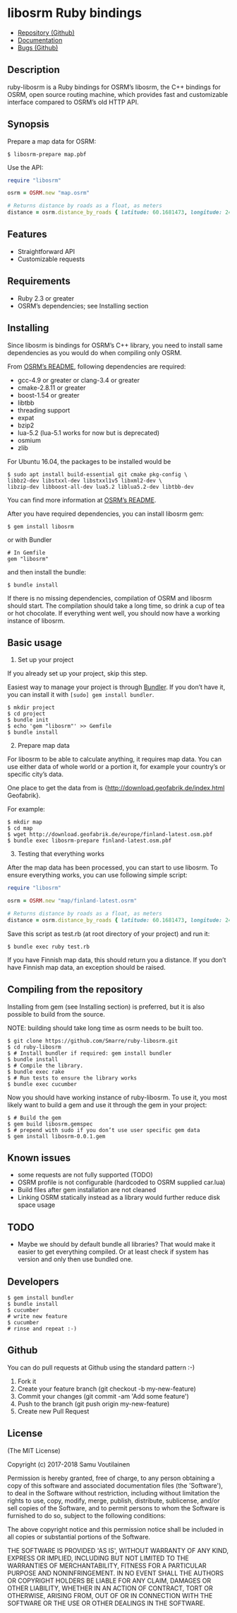 libosrm Ruby bindings
=====================

- [Repository (Github)](https://github.com/Smarre/ruby-libosrm)
- [Documentation](http://www.rubydoc.info/github/Smarre/ruby-libosrm/master)
- [Bugs (Github)](https://github.com/Smarre/ruby-libosrm/issues)

Description
-----------

ruby-libosrm is a Ruby bindings for OSRM’s libosrm, the C++ bindings for OSRM, open source routing machine,
which provides fast and customizable interface compared to OSRM’s old HTTP API.

Synopsis
--------

Prepare a map data for OSRM:

```shell
$ libosrm-prepare map.pbf
```

Use the API:

```ruby
require "libosrm"

osrm = OSRM.new "map.osrm"

# Returns distance by roads as a float, as meters
distance = osrm.distance_by_roads { latitude: 60.1681473, longitude: 24.9417190 }, { latitude: 60.1694561, longitude: 24.9385663 }
```

Features
--------

- Straightforward API
- Customizable requests

Requirements
------------

- Ruby 2.3 or greater
- OSRM’s dependencies; see Installing section

Installing
----------

Since libosrm is bindings for OSRM’s C++ library, you need to install same dependencies as you would do when compiling only OSRM.

From [OSRM’s README](https://github.com/Project-OSRM/osrm-backend/tree/5.12), following dependencies are required:

- gcc-4.9 or greater or clang-3.4 or greater
- cmake-2.8.11 or greater
- boost-1.54 or greater
- libtbb
- threading support
- expat
- bzip2
- lua-5.2 (lua-5.1 works for now but is deprecated)
- osmium
- zlib

For Ubuntu 16.04, the packages to be installed would be

```shell
$ sudo apt install build-essential git cmake pkg-config \
libbz2-dev libstxxl-dev libstxxl1v5 libxml2-dev \
libzip-dev libboost-all-dev lua5.2 liblua5.2-dev libtbb-dev
```

You can find more information at [OSRM’s README](https://github.com/Project-OSRM/osrm-backend/tree/5.12).

After you have required dependencies, you can install libosrm gem:

```shell
$ gem install libosrm
```

or with Bundler

    # In Gemfile
    gem "libosrm"

and then install the bundle:

```shell
$ bundle install
```

If there is no missing dependencies, compilation of OSRM and libosrm should start. The compilation
should take a long time, so drink a cup of tea or hot chocolate. If everything went well,
you should now have a working instance of libosrm.

Basic usage
-----

1. Set up your project

If you already set up your project, skip this step.

Easiest way to manage your project is through [Bundler](http://bundler.io/). If you don’t have it,
you can install it with `[sudo] gem install bundler`.

```shell
$ mkdir project
$ cd project
$ bundle init
$ echo 'gem "libosrm"' >> Gemfile
$ bundle install
```

2. Prepare map data

For libosrm to be able to calculate anything, it requires map data. You can use either data of whole world
or a portion it, for example your country’s or specific city’s data.

One place to get the data from is {http://download.geofabrik.de/index.html Geofabrik}.

For example:

```shell
$ mkdir map
$ cd map
$ wget http://download.geofabrik.de/europe/finland-latest.osm.pbf
$ bundle exec libosrm-prepare finland-latest.osm.pbf
```

3. Testing that everything works

After the map data has been processed, you can start to use libosrm. To ensure everything
works, you can use following simple script:

```ruby
require "libosrm"

osrm = OSRM.new "map/finland-latest.osrm"

# Returns distance by roads as a float, as meters
distance = osrm.distance_by_roads { latitude: 60.1681473, longitude: 24.9417190 }, { latitude: 60.1694561, longitude: 24.9385663 }
```

Save this script as test.rb (at root directory of your project) and run it:

```shell
$ bundle exec ruby test.rb
```

If you have Finnish map data, this should return you a distance.
If you don’t have Finnish map data, an exception should be raised.

Compiling from the repository
-----------------------------

Installing from gem (see Installing section) is preferred, but it is also possible to
build from the source.

NOTE: building should take long time as osrm needs to be built too.


```shell
$ git clone https://github.com/Smarre/ruby-libosrm.git
$ cd ruby-libosrm
$ # Install bundler if required: gem install bundler
$ bundle install
$ # Compile the library.
$ bundle exec rake
$ # Run tests to ensure the library works
$ bundle exec cucumber
```

Now you should have working instance of ruby-libosrm. To use it, you most likely want to build a gem and use it through
the gem in your project:

```shell
$ # Build the gem
$ gem build libosrm.gemspec
$ # prepend with sudo if you don’t use user specific gem data
$ gem install libosrm-0.0.1.gem
```

Known issues
--------------

- some requests are not fully supported (TODO)
- OSRM profile is not configurable (hardcoded to OSRM supplied car.lua)
- Build files after gem installation are not cleaned
- Linking OSRM statically instead as a library would further reduce disk space usage

TODO
----

- Maybe we should by default bundle all libraries? That would make it easier to get everything compiled. Or at least check if system has version and only then use bundled one.

Developers
----------

    $ gem install bundler
    $ bundle install
    $ cucumber
    # write new feature
    $ cucumber
    # rinse and repeat :-)

Github
------

You can do pull requests at Github using the standard pattern :-)

1. Fork it
2. Create your feature branch (git checkout -b my-new-feature)
3. Commit your changes (git commit -am 'Add some feature')
4. Push to the branch (git push origin my-new-feature)
5. Create new Pull Request

License
-------

(The MIT License)

Copyright (c) 2017-2018 Samu Voutilainen

Permission is hereby granted, free of charge, to any person obtaining
a copy of this software and associated documentation files (the
'Software'), to deal in the Software without restriction, including
without limitation the rights to use, copy, modify, merge, publish,
distribute, sublicense, and/or sell copies of the Software, and to
permit persons to whom the Software is furnished to do so, subject to
the following conditions:

The above copyright notice and this permission notice shall be
included in all copies or substantial portions of the Software.

THE SOFTWARE IS PROVIDED 'AS IS', WITHOUT WARRANTY OF ANY KIND,
EXPRESS OR IMPLIED, INCLUDING BUT NOT LIMITED TO THE WARRANTIES OF
MERCHANTABILITY, FITNESS FOR A PARTICULAR PURPOSE AND NONINFRINGEMENT.
IN NO EVENT SHALL THE AUTHORS OR COPYRIGHT HOLDERS BE LIABLE FOR ANY
CLAIM, DAMAGES OR OTHER LIABILITY, WHETHER IN AN ACTION OF CONTRACT,
TORT OR OTHERWISE, ARISING FROM, OUT OF OR IN CONNECTION WITH THE
SOFTWARE OR THE USE OR OTHER DEALINGS IN THE SOFTWARE.
